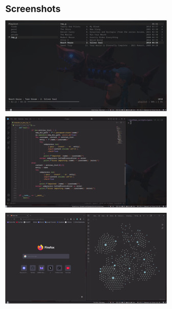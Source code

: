 # Screenshots

![Image 1](screenshots/1.png)

![Image 2](screenshots/2.png)

![Image 3](screenshots/3.png)
